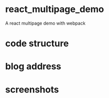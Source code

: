 # react_multipage_demo
A react multipage demo with webpack

# code structure

# blog address


# screenshots
